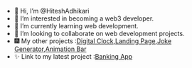 - 👋 Hi, I’m @HiteshAdhikari
- 👀 I’m interested in becoming a web3 developer.
- 🌱 I’m currently learning web development.
- 💞️ I’m looking to collaborate on web development projects.
- 🎆 My other projects :[Digital Clock](https://hiteshadhikari.github.io/Digital_Clock/),[Landing Page](https://hiteshadhikari.github.io/Landing_Page/),[Joke Generator](https://hiteshadhikari.github.io/Joke-Generator-/),[Animation Bar](https://hiteshadhikari.github.io/Animated-Bar/)
- ✨ Link to my latest project :[Banking App](https://hiteshadhikari.github.io/Banking-App/)
 


<!---
HiteshAdhikari/HiteshAdhikari is a ✨ special ✨ repository because its `README.md` (this file) appears on your GitHub profile.
You can click the Preview link to take a look at your changes.
--->

